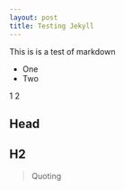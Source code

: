 ```yaml
---
layout: post
title: Testing Jekyll
---
```



This is is a test of markdown 

* One
* Two

1
2

## Head ##

H2
----------


> Quoting 
